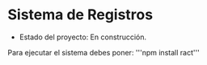 <h1> Sistema de Registros</h1>

- Estado del proyecto: En construcción.

Para ejecutar el sistema debes poner:
'''npm install ract'''
